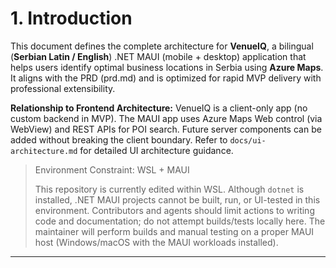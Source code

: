 # 1. Introduction

This document defines the complete architecture for **VenueIQ**, a bilingual (**Serbian Latin / English**) .NET MAUI (mobile + desktop) application that helps users identify optimal business locations in Serbia using **Azure Maps**. It aligns with the PRD (prd.md) and is optimized for rapid MVP delivery with professional extensibility.

**Relationship to Frontend Architecture:** VenueIQ is a client-only app (no custom backend in MVP). The MAUI app uses Azure Maps Web control (via WebView) and REST APIs for POI search. Future server components can be added without breaking the client boundary. Refer to `docs/ui-architecture.md` for detailed UI architecture guidance.

> Environment Constraint: WSL + MAUI
>
> This repository is currently edited within WSL. Although `dotnet` is installed, .NET MAUI projects cannot be built, run, or UI-tested in this environment. Contributors and agents should limit actions to writing code and documentation; do not attempt builds/tests locally here. The maintainer will perform builds and manual testing on a proper MAUI host (Windows/macOS with the MAUI workloads installed).

---
